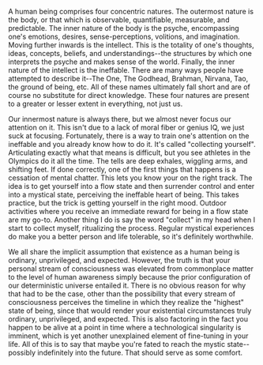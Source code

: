 A human being comprises four concentric natures. The outermost nature is the body, or that which is observable, quantifiable, measurable, and predictable. The inner nature of the body is the psyche, encompassing one's emotions, desires, sense-perceptions, volitions, and imagination. Moving further inwards is the intellect. This is the totality of one's thoughts, ideas, concepts, beliefs, and understandings--the structures by which one interprets the psyche and makes sense of the world. Finally, the inner nature of the intellect is the ineffable. There are many ways people have attempted to describe it--The One, The Godhead, Brahman, Nirvana, Tao, the ground of being, etc. All of these names ultimately fall short and are of course no substitute for direct knowledge. These four natures are present to a greater or lesser extent in everything, not just us.

Our innermost nature is always there, but we almost never focus our attention on it. This isn't due to a lack of moral fiber or genius IQ, we just suck at focusing. Fortunately, there is a way to train one's attention on the ineffable and you already know how to do it. It's called "collecting yourself". Articulating exactly what that means is difficult, but you see athletes in the Olympics do it all the time. The tells are deep exhales, wiggling arms, and shifting feet. If done correctly, one of the first things that happens is a cessation of mental chatter. This lets you know your on the right track. The idea is to get yourself into a flow state and then surrender control and enter into a mystical state, perceiving the ineffable heart of being. This takes practice, but the trick is getting yourself in the right mood. Outdoor activities where you receive an immediate reward for being in a flow state are my go-to. Another thing I do is say the word "collect" in my head when I start to collect myself, ritualizing the process. Regular mystical experiences do make you a better person and life tolerable, so it's definitely worthwhile.


We all share the implicit assumption that existence as a human being is ordinary, unprivileged, and expected. However, the truth is that your personal stream of consciousness was elevated from commonplace matter to the level of human awareness simply because the prior configuration of our deterministic universe entailed it. There is no obvious reason for why that had to be the case, other than the possibility that every stream of consciousness perceives the timeline in which they realize the "highest" state of being, since that would render your existential circumstances truly ordinary, unprivileged, and expected. This is also factoring in the fact you happen to be alive at a point in time where a technological singularity is imminent, which is yet another unexplained element of fine-tuning in your life. All of this is to say that maybe you're fated to reach the mystic state--possibly indefinitely into the future. That should serve as some comfort.






